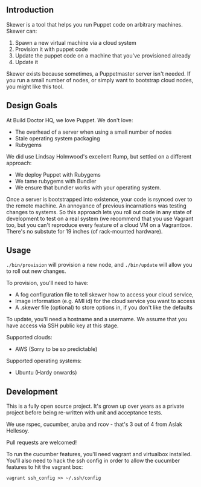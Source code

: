 ## Introduction

Skewer is a tool that helps you run Puppet code on arbitrary
machines. Skewer can:

  1. Spawn a new virtual machine via a cloud system
  2. Provision it with puppet code
  3. Update the puppet code on a machine that you've provisioned
  already
  4. Update it

Skewer exists because sometimes, a Puppetmaster server isn't needed. If you run a small number of nodes, or simply want to bootstrap cloud nodes, you might like this tool.

## Design Goals

At Build Doctor HQ, we love Puppet. We don't love:

  - The overhead of a server when using a small number of nodes
  - Stale operating system packaging
  - Rubygems

We did use Lindsay Holmwood's excellent Rump, but settled on a
different approach:

  - We deploy Puppet with Rubygems
  - We tame rubygems with Bundler
  - We ensure that bundler works with your operating system.

Once a server is bootstrapped into existence, your code is rsynced
over to the remote machine. An annoyance of previous incarnations was
testing changes to systems. So this approach lets you roll out code
in any state of development to test on a real system (we recommend
that you use Vagrant too, but you can't reproduce every feature of a
cloud VM on a Vagrantbox. There's no substute for 19 inches (of
rack-mounted hardware).

## Usage

`./bin/provision` will provision a new node, and `./bin/update` will allow
you to roll out new changes.

To provision, you'll need to have:

  - A fog configuration file to tell skewer how to access your cloud service,
  - Image information (e.g. AMI id) for the cloud service you want to access
  - A .skewer file (optional) to store options in, if you don't like
    the defaults

To update, you'll need a hostname and a username. We assume that you have access via SSH public key at this stage.

Supported clouds:

  - AWS (Sorry to be so predictable)


Supported operating systems:

  - Ubuntu (Hardy onwards)

## Development

This is a fully open source project. It's grown up over years as a
private project before being re-written with unit and acceptance
tests.

We use rspec, cucumber, aruba and rcov - that's 3 out of 4 from Aslak
Hellesoy.

Pull requests are welcomed!

To run the cucumber features, you'll need vagrant and virtualbox
installed. You'll also need to hack the ssh config in order to allow
the cucumber features to hit the vagrant box:

    vagrant ssh_config >> ~/.ssh/config 
